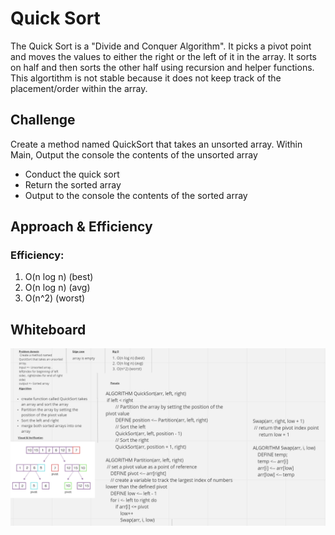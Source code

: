 # Quick Sort
The Quick Sort is a "Divide and Conquer Algorithm".  It picks a pivot point and moves the values to either the right or the left of it in the array.  It sorts on half and then sorts the other half using recursion and helper functions.  This algortithm is not stable because it does not keep track of the placement/order within the array.

## Challenge
Create a method named QuickSort that takes an unsorted array.
Within Main, Output the console the contents of the unsorted array
- Conduct the quick sort
- Return the sorted array
- Output to the console the contents of the sorted array

## Approach & Efficiency
### Efficiency:
1. O(n log n) (best)
2. O(n log n) (avg)
3. O(n^2) (worst)

## Whiteboard
![image](images/QuickSort.png)
